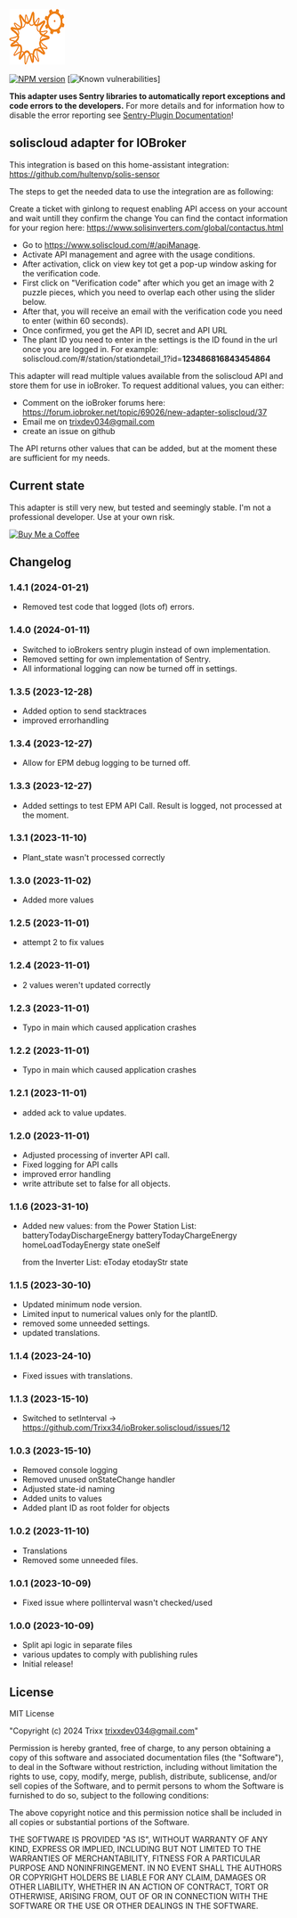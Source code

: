 ![Logo](admin/solis.png)

[![NPM version](http://img.shields.io/npm/v/iobroker.soliscloud)](https://www.npmjs.com/package/iobroker.soliscloud) [![Known vulnerabilities](https://snyk.io/test/github/Trixx34/ioBroker.soliscloud/badge.svg)]

**This adapter uses Sentry libraries to automatically report exceptions and code errors to the developers.** For more details and for information how to disable the error reporting see [Sentry-Plugin Documentation](https://github.com/ioBroker/plugin-sentry#plugin-sentry)!

## soliscloud adapter for IOBroker

This integration is based on this home-assistant integration:
https://github.com/hultenvp/solis-sensor

The steps to get the needed data to use the integration are as following:

Create a ticket with ginlong to request enabling API access on your account and wait untill they confirm the change
You can find the contact information for your region here: https://www.solisinverters.com/global/contactus.html

- Go to https://www.soliscloud.com/#/apiManage.
- Activate API management and agree with the usage conditions.
- After activation, click on view key tot get a pop-up window asking for the verification code.
- First click on "Verification code" after which you get an image with 2 puzzle pieces, which you need to overlap each other using the slider below.
- After that, you will receive an email with the verification code you need to enter (within 60 seconds).
- Once confirmed, you get the API ID, secret and API URL
- The plant ID you need to enter in the settings is the ID found in the url once you are logged in. For example: soliscloud.com/#/station/stationdetail_1?id=**123486816843454864**

This adapter will read multiple values available from the soliscloud API and store them for use in ioBroker.
To request additional values, you can either:

- Comment on the ioBroker forums here: https://forum.iobroker.net/topic/69026/new-adapter-soliscloud/37
- Email me on trixdev034@gmail.com
- create an issue on github

The API returns other values that can be added, but at the moment these are sufficient for my needs.

## Current state

This adapter is still very new, but tested and seemingly stable.
I'm not a professional developer. Use at your own risk.

[![Buy Me a Coffee](https://www.buymeacoffee.com/assets/img/guidelines/download-assets-sm-2.svg)](https://www.buymeacoffee.com/trixxdev)

## Changelog
### 1.4.1 (2024-01-21)

- Removed test code that logged (lots of) errors.

### 1.4.0 (2024-01-11)

- Switched to ioBrokers sentry plugin instead of own implementation.
- Removed setting for own implementation of Sentry.
- All informational logging can now be turned off in settings.

### 1.3.5 (2023-12-28)

- Added option to send stacktraces
- improved errorhandling

### 1.3.4 (2023-12-27)

- Allow for EPM debug logging to be turned off.

### 1.3.3 (2023-12-27)

- Added settings to test EPM API Call. Result is logged, not processed at the moment.

### 1.3.1 (2023-11-10)

- Plant_state wasn't processed correctly

### 1.3.0 (2023-11-02)

- Added more values

### 1.2.5 (2023-11-01)

- attempt 2 to fix values

### 1.2.4 (2023-11-01)

- 2 values weren't updated correctly

### 1.2.3 (2023-11-01)

- Typo in main which caused application crashes

### 1.2.2 (2023-11-01)

- Typo in main which caused application crashes

### 1.2.1 (2023-11-01)

- added ack to value updates.

### 1.2.0 (2023-11-01)

- Adjusted processing of inverter API call.
- Fixed logging for API calls
- improved error handling
- write attribute set to false for all objects.

### 1.1.6 (2023-31-10)

- Added new values:
  from the Power Station List:
  batteryTodayDischargeEnergy
  batteryTodayChargeEnergy
  homeLoadTodayEnergy
  state
  oneSelf

  from the Inverter List:
  eToday
  etodayStr
  state

### 1.1.5 (2023-30-10)

- Updated minimum node version.
- Limited input to numerical values only for the plantID.
- removed some unneeded settings.
- updated translations.

### 1.1.4 (2023-24-10)

- Fixed issues with translations.

### 1.1.3 (2023-15-10)

- Switched to setInterval -> https://github.com/Trixx34/ioBroker.soliscloud/issues/12

### 1.0.3 (2023-15-10)

- Removed console logging
- Removed unused onStateChange handler
- Adjusted state-id naming
- Added units to values
- Added plant ID as root folder for objects

### 1.0.2 (2023-11-10)

- Translations
- Removed some unneeded files.

### 1.0.1 (2023-10-09)

- Fixed issue where pollinterval wasn't checked/used

### 1.0.0 (2023-10-09)

- Split api logic in separate files
- various updates to comply with publishing rules
- Initial release!

## License

MIT License

"Copyright (c) 2024 Trixx trixxdev034@gmail.com"

Permission is hereby granted, free of charge, to any person obtaining a copy
of this software and associated documentation files (the "Software"), to deal
in the Software without restriction, including without limitation the rights
to use, copy, modify, merge, publish, distribute, sublicense, and/or sell
copies of the Software, and to permit persons to whom the Software is
furnished to do so, subject to the following conditions:

The above copyright notice and this permission notice shall be included in all
copies or substantial portions of the Software.

THE SOFTWARE IS PROVIDED "AS IS", WITHOUT WARRANTY OF ANY KIND, EXPRESS OR
IMPLIED, INCLUDING BUT NOT LIMITED TO THE WARRANTIES OF MERCHANTABILITY,
FITNESS FOR A PARTICULAR PURPOSE AND NONINFRINGEMENT. IN NO EVENT SHALL THE
AUTHORS OR COPYRIGHT HOLDERS BE LIABLE FOR ANY CLAIM, DAMAGES OR OTHER
LIABILITY, WHETHER IN AN ACTION OF CONTRACT, TORT OR OTHERWISE, ARISING FROM,
OUT OF OR IN CONNECTION WITH THE SOFTWARE OR THE USE OR OTHER DEALINGS IN THE
SOFTWARE.
